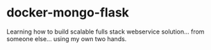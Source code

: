 # docker-mongo-flask
Learning how to build scalable fulls stack webservice solution... from someone else... using my own two hands.
